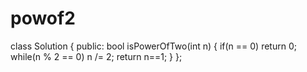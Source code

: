 # powof2

class Solution {
public:
    bool isPowerOfTwo(int n) {
        if(n == 0) return 0;
        while(n % 2 == 0) 
            n /= 2;
        return n==1;
    }
};
